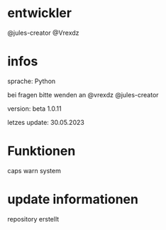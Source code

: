# entwickler
@jules-creator
@Vrexdz

# infos
sprache: Python


bei fragen bitte wenden an 
@vrexdz
@jules-creator 


version:
beta 1.0.11

letzes update:
30.05.2023


# Funktionen
caps warn system


# update informationen
repository erstellt

